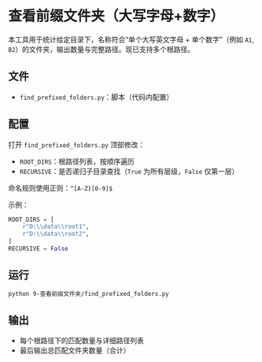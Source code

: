 # 查看前缀文件夹（大写字母+数字）

本工具用于统计给定目录下，名称符合“单个大写英文字母 + 单个数字”（例如 `A1`, `B2`）的文件夹，输出数量与完整路径。现已支持多个根路径。

## 文件
- `find_prefixed_folders.py`：脚本（代码内配置）

## 配置
打开 `find_prefixed_folders.py` 顶部修改：
- `ROOT_DIRS`：根路径列表，按顺序遍历
- `RECURSIVE`：是否递归子目录查找（`True` 为所有层级，`False` 仅第一层）

命名规则使用正则：`^[A-Z][0-9]$`

示例：
```python
ROOT_DIRS = [
    r"D:\\data\\root1",
    r"D:\\data\\root2",
]
RECURSIVE = False
```

## 运行
```bash
python 9-查看前缀文件夹/find_prefixed_folders.py
```

## 输出
- 每个根路径下的匹配数量与详细路径列表
- 最后输出总匹配文件夹数量（合计） 